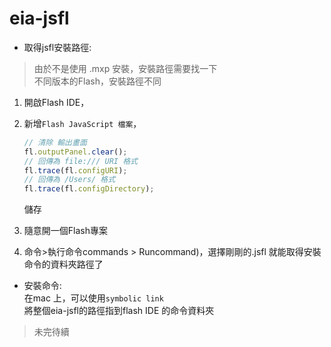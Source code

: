 eia-jsfl
========

* 取得jsfl安裝路徑:<br/>

> 由於不是使用 .mxp 安裝，安裝路徑需要找一下<br/>
> 不同版本的Flash，安裝路徑不同

1. 開啟Flash IDE，<br/>
2. 新增`Flash JavaScript 檔案`，

	```Javascript
	// 清除 輸出畫面
	fl.outputPanel.clear();
	// 回傳為 file:/// URI 格式
	fl.trace(fl.configURI);
	// 回傳為 /Users/ 格式
	fl.trace(fl.configDirectory);
	```
	儲存<br/>
3. 隨意開一個Flash專案
4. 命令>執行命令commands > Runcommand)，選擇剛剛的.jsfl
	就能取得安裝命令的資料夾路徑了

* 安裝命令:<br/>
	在mac 上，可以使用`symbolic link`<br/>
	將整個eia-jsfl的路徑指到flash IDE 的命令資料夾

> 未完待續
